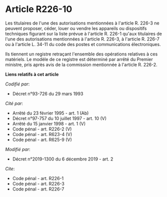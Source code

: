 # Article R226-10

Les titulaires de l'une des autorisations mentionnées à l'article R. 226-3 ne peuvent proposer, céder, louer ou vendre les
appareils ou dispositifs techniques figurant sur la liste prévue à l'article R. 226-1 qu'aux titulaires de l'une des
autorisations mentionnées à l'article R. 226-3, à l'article R. 226-7 ou à l'article L. 34-11 du code des postes et
communications électroniques.

Ils tiennent un registre retraçant l'ensemble des opérations relatives à ces matériels. Le modèle de ce registre est
déterminé par arrêté du Premier ministre, pris après avis de la commission mentionnée à l'article R. 226-2.

**Liens relatifs à cet article**

_Codifié par_:

  - Décret n°93-726 du 29 mars 1993

_Cité par_:

  - Arrêté du 23 février 1995 - art. 1 (Ab)
  - Décret n°97-757 du 10 juillet 1997 - art. 10 (V)
  - Arrêté du 15 janvier 1998 - art. 1 (V)
  - Code pénal - art. R226-2 (V)
  - Code pénal - art. R623-4 (V)
  - Code pénal - art. R625-9 (V)

_Modifié par_:

  - Décret n°2019-1300 du 6 décembre 2019 - art. 2

_Cite_:

  - Code pénal - art. R226-1
  - Code pénal - art. R226-3
  - Code pénal - art. R226-7
